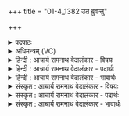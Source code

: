 +++
title = "01-4_1382 उत ब्रुवन्तु"

+++
<details><summary>पदपाठः</summary>

उ꣣त꣢। ब्रु꣣वन्तु। जन्त꣡वः꣢। उत्। अ꣣ग्निः꣢। वृ꣣त्र꣢हा। वृ꣣त्र। हा꣢। अ꣣जनि। धनञ्जयः꣢। ध꣣नम्। जयः꣢। र꣡णे꣢꣯रणे। र꣡णे꣢꣯। र꣢णे। १३८२।
</details>

<details><summary>अधिमन्त्रम् (VC)</summary>

- अग्निः
- गोतमो राहूगणः
- गायत्री
- षड्जः
</details>

<details><summary>हिन्दी : आचार्य रामनाथ वेदालंकार - विषयः</summary>

अगले मन्त्र में उपासक क्या कहें,यह वर्णन है।
</details>

<details><summary>हिन्दी : आचार्य रामनाथ वेदालंकार - पदार्थः</summary>

पदार्थान्वयभाषाः -  (उत) और (जन्तवः) द्वितीय जन्म ग्रहण किये हुए द्विज उपासक (ब्रुवन्तु) हर्ष के साथ कहें कि यह (वृत्रहा) विघ्नविनाशक (अग्निः) अग्रनायक परमेश्वर (उद् अजनि) हमारे हृदय में प्रादुभूर्त हो गया है,जो (रणे-रणे) प्रत्येक देवासुरसङ्ग्राम में (धनञ्जयः) दिव्य धन प्राप्त करानेवाला है ॥४॥
</details>

<details><summary>हिन्दी : आचार्य रामनाथ वेदालंकार - भावार्थः</summary>

भावार्थभाषाः -  आन्तरिक और बाह्य देवासुरसङ्ग्राम में परमेश्वर-विश्वासियों की विजय होती है और विजय से उन्हें दिव्य तथा भौतिक धन प्राप्त होते हैं ॥४॥ इस खण्ड में परमेश्वरोपासना का विषय वर्णित होने से इस खण्ड की पूर्व खण्ड के साथ सङ्गति है, यह जानना चाहिए ॥ बारहवें अध्याय में प्रथम खण्ड समाप्त ॥
</details>

<details><summary>संस्कृत : आचार्य रामनाथ वेदालंकार - विषयः</summary>

अथोपासकाः किं कुर्वन्त्वित्याह।
</details>

<details><summary>संस्कृत : आचार्य रामनाथ वेदालंकार - पदार्थः</summary>

पदार्थान्वयभाषाः -  (उत) अपि च (जन्तवः) अधिगतद्वितीयजन्मानो द्विजाः उपासकाः।[जन्यन्ते आचार्येण ये ते जन्तवो द्विजाः। कमिमनिजनिगाभायाहिभ्यश्च। उ० १।७३ इति जनेस्तुः प्रत्ययः।] (ब्रुवन्तु) हर्षेण कथयन्तु यत् अयम् (वृत्रहा) विघ्नहन्ता (अग्निः) अग्रनायकः परमेश्वरः (उद् अजनि) अस्माकं हृदये प्रादुर्भूतोऽस्ति। यः (रणे-रणे) संग्रामे संग्रामे,प्रतिदेवासुरसंग्रामम् (धनञ्जयः२) दिव्यधनस्य प्रापयिता वर्तते ॥४॥३
</details>

<details><summary>संस्कृत : आचार्य रामनाथ वेदालंकार - भावार्थः</summary>

भावार्थभाषाः -  आन्तरिके बाह्ये चापि देवासुरसंग्रामे परमेश्वरविश्वासिनां विजयो भवति विजयेन च तैर्दिव्यानि भौतिकानि च धनानि प्राप्यन्ते ॥४॥ अस्मिन् खण्डे परमेश्वरोपासनाविषयस्य वर्णनादेतत्खण्डस्य पूर्वखण्डेन संगतिरस्तीति मन्तव्यम् ॥
</details>